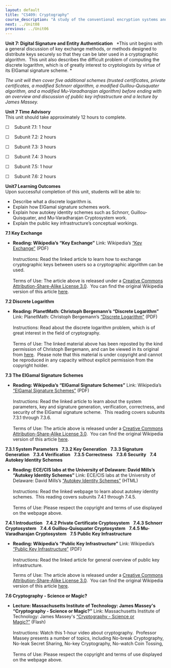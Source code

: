 ```yaml
---
layout: default
title: "CS409: Cryptography"
course_description: "A study of the conventional encryption systems and classical cryptography, exploring the use of secret key (or symmetric) cryptography, public-key (or asymmetric) cryptography, and hash functions."
next: ../Unit08
previous: ../Unit06
---
```

**Unit 7: Digital Signature and Entity Authentication** <span
id="7"></span> 
*This unit begins with a general discussion of key exchange methods, or
methods designed to distribute keys securely so that they can be later
used in a cryptographic algorithm.  This unit also describes the
difficult problem of computing the discrete logarithm, which is of
greatly interest to cryptologists by virtue of its ElGamal signature
scheme. *  
  
 *The unit will then cover five additional schemes (trusted
certificates, private certificates, a modified Schnorr algorithm, a
modified Guillou-Quisquater algorithm, and a modified Mu-Varadharajan
algorithm) before ending with an overview and discussion of public key
infrastructure and a lecture by James Massey.*

**Unit 7 Time Advisory**  
This unit should take approximately 12 hours to complete.

☐    Subunit 7.1: 1 hour

☐    Subunit 7.2: 2 hours

☐    Subunit 7.3: 3 hours

☐    Subunit 7.4: 3 hours

☐    Subunit 7.5: 1 hour

☐    Subunit 7.6: 2 hours

**Unit7 Learning Outcomes**  
Upon successful completion of this unit, students will be able to:

-   Describe what a discrete logarithm is.
-   Explain how ElGamal signature schemes work.
-   Explain how autokey identity schemes such as Schnorr,
    Guillou-Quisquater, and Mu-Varadharajan Cryptosystem work.
-   Explain the public key infrastructure’s conceptual workings.

**7.1 Key Exchange** <span id="7.1"></span> 
-   **Reading: Wikipedia’s “Key Exchange”**
    Link: Wikipedia’s [“Key
    Exchange](https://resources.saylor.org/wwwresources/archived/site/wp-content/uploads/2012/07/Key-exchange1.pdf)[”](https://resources.saylor.org/wwwresources/archived/site/wp-content/uploads/2012/07/Key-exchange1.pdf)
    (PDF)  
        
     Instructions: Read the linked article to learn how to exchange
    cryptographic keys between users so a cryptographic algorithm can be
    used.  
        
     Terms of Use: The article above is released under a [Creative
    Commons Attribution-Share-Alike License
    3.0](http://creativecommons.org/licenses/by-sa/3.0/).  You can find
    the original Wikipedia version of this article
    [here](http://en.wikipedia.org/wiki/Key_exchange).

**7.2 Discrete Logarithm** <span id="7.2"></span> 
-   **Reading: PlanetMath: Christoph Bergemann’s “Discrete Logarithm”**
    Link: PlanetMath: Christoph Bergemann’s [“Discrete
    Logarithm](https://resources.saylor.org/wwwresources/archived/site/wp-content/uploads/2012/07/CS409-7.2.pdf)[”](https://resources.saylor.org/wwwresources/archived/site/wp-content/uploads/2012/07/CS409-7.2.pdf)
    (PDF)  
        
     Instructions: Read about the discrete logarithm problem, which is
    of great interest in the field of cryptography.  
        
     Terms of Use: The linked material above has been reposted by the
    kind permission of Christoph Bergemann, and can be viewed in its
    original from
    [here](http://planetmath.org/encyclopedia/DiscreteLogarithm.html).  Please
    note that this material is under copyright and cannot be reproduced
    in any capacity without explicit permission from the copyright
    holder. 

**7.3 The ElGamal Signature Schemes** <span id="7.3"></span> 
-   **Reading: Wikipedia’s “ElGamal Signature Schemes”**
    Link: Wikipedia’s [“ElGamal Signature
    Schemes](https://resources.saylor.org/wwwresources/archived/site/wp-content/uploads/2012/07/ElGamal-signature-scheme.pdf)[”](https://resources.saylor.org/wwwresources/archived/site/wp-content/uploads/2012/07/ElGamal-signature-scheme.pdf)
    (PDF)  
        
     Instructions: Read the linked article to learn about the system
    parameters, key and signature generation, verification, correctness,
    and security of the ElGamal signature scheme.  This reading covers
    subunits 7.3.1 through 7.3.6.  
        
     Terms of Use: The article above is released under a [Creative
    Commons Attribution-Share-Alike License
    3.0](http://creativecommons.org/licenses/by-sa/3.0/).  You can find
    the original Wikipedia version of this article
    [here](http://en.wikipedia.org/wiki/ElGamal_signature_scheme).

**7.3.1 System Parameters** <span id="7.3.1"></span> 
**7.3.2 Key Generation** <span id="7.3.2"></span> 
**7.3.3 Signature Generation** <span id="7.3.3"></span> 
**7.3.4 Verification** <span id="7.3.4"></span> 
**7.3.5 Correctness** <span id="7.3.5"></span> 
**7.3.6 Security** <span id="7.3.6"></span> 
**7.4 Autokey Identity Schemes** <span id="7.4"></span> 
-   **Reading: ECE/CIS labs at the University of Delaware: David Mills’s
    “Autokey Identity Schemes”**
    Link: ECE/CIS labs at the University of Delaware: David Mills’s
    [“Autokey Identity
    Schemes](http://www.eecis.udel.edu/~mills/ident.html)[”](http://www.eecis.udel.edu/~mills/ident.html)
    (HTML)  
        
     Instructions: Read the linked webpage to learn about autokey
    identity schemes.  This reading covers subunits 7.4.1 through
    7.4.5.  
        
     Terms of Use: Please respect the copyright and terms of use
    displayed on the webpage above.

**7.4.1 Introduction** <span id="7.4.1"></span> 
**7.4.2 Private Certificate Cryptosystem** <span id="7.4.2"></span> 
**7.4.3 Schnorr Cryptosystem** <span id="7.4.3"></span> 
**7.4.4 Guillou-Quisquater Cryptosystem** <span id="7.4.4"></span> 
**7.4.5 Mu-Varadharajan Cryptosystem** <span id="7.4.5"></span> 
**7.5 Public Key Infrastructure** <span id="7.5"></span> 
-   **Reading: Wikipedia’s “Public Key Infrastructure”**
    Link: Wikipedia’s [“Public Key
    Infrastructure](https://resources.saylor.org/wwwresources/archived/site/wp-content/uploads/2012/07/Public-key-infrastructure1.pdf)[”](https://resources.saylor.org/wwwresources/archived/site/wp-content/uploads/2012/07/Public-key-infrastructure1.pdf)
    (PDF)  
        
     Instructions: Read the linked article for general overview of
    public key infrastructure.  
      
     Terms of Use: The article above is released under a [Creative
    Commons Attribution-Share-Alike License
    3.0](http://creativecommons.org/licenses/by-sa/3.0/).  You can find
    the original Wikipedia version of this article
    [here](http://en.wikipedia.org/wiki/Public_key_infrastructure).

**7.6 Cryptography - Science or Magic?** <span id="7.6"></span> 
-   **Lecture: Massachusetts Institute of Technology: James Massey's
    “Cryptography - Science or Magic?”**
    Link: Massachusetts Institute of Technology: James Massey's
    [“Cryptography - Science or
    Magic?”](http://mitworld.mit.edu/video/42) (Flash)  
        
     Instructions: Watch this 1-hour video about cryptography. 
    Professor Massey presents a number of topics, including No-break
    Cryptography, No-leak Secret Sharing, No-key Cryptography, No-watch
    Coin Tossing,  
        
     Terms of Use: Please respect the copyright and terms of use
    displayed on the webpage above.


